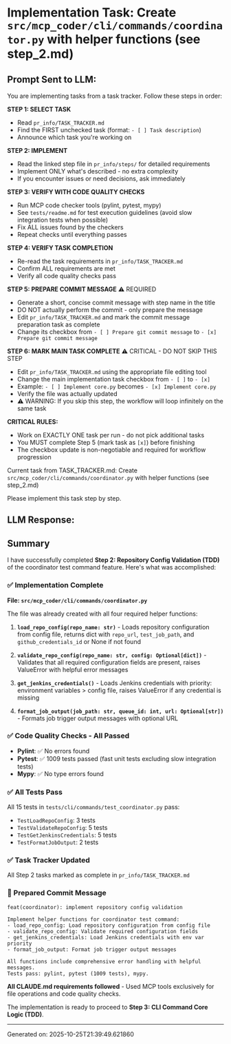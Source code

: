 # Implementation Task: Create `src/mcp_coder/cli/commands/coordinator.py` with helper functions (see step_2.md)

## Prompt Sent to LLM:
You are implementing tasks from a task tracker. Follow these steps in order:

**STEP 1: SELECT TASK**
- Read `pr_info/TASK_TRACKER.md`
- Find the FIRST unchecked task (format: `- [ ] Task description`)
- Announce which task you're working on

**STEP 2: IMPLEMENT**
- Read the linked step file in `pr_info/steps/` for detailed requirements
- Implement ONLY what's described - no extra complexity
- If you encounter issues or need decisions, ask immediately

**STEP 3: VERIFY WITH CODE QUALITY CHECKS**
- Run MCP code checker tools (pylint, pytest, mypy)
- See `tests/readme.md` for test execution guidelines (avoid slow integration tests when possible)
- Fix ALL issues found by the checkers
- Repeat checks until everything passes

**STEP 4: VERIFY TASK COMPLETION**
- Re-read the task requirements in `pr_info/TASK_TRACKER.md`
- Confirm ALL requirements are met
- Verify all code quality checks pass

**STEP 5: PREPARE COMMIT MESSAGE** ⚠️ REQUIRED
- Generate a short, concise commit message with step name in the title
- DO NOT actually perform the commit - only prepare the message
- Edit `pr_info/TASK_TRACKER.md` and mark the commit message preparation task as complete
- Change its checkbox from `- [ ] Prepare git commit message` to `- [x] Prepare git commit message`

**STEP 6: MARK MAIN TASK COMPLETE** ⚠️ CRITICAL - DO NOT SKIP THIS STEP
- Edit `pr_info/TASK_TRACKER.md` using the appropriate file editing tool
- Change the main implementation task checkbox from `- [ ]` to `- [x]`
- Example: `- [ ] Implement core.py` becomes `- [x] Implement core.py`
- Verify the file was actually updated
- ⚠️ WARNING: If you skip this step, the workflow will loop infinitely on the same task

**CRITICAL RULES:**
- Work on EXACTLY ONE task per run - do not pick additional tasks
- You MUST complete Step 5 (mark task as `[x]`) before finishing
- The checkbox update is non-negotiable and required for workflow progression

Current task from TASK_TRACKER.md: Create `src/mcp_coder/cli/commands/coordinator.py` with helper functions (see step_2.md)

Please implement this task step by step.

## LLM Response:
## Summary

I have successfully completed **Step 2: Repository Config Validation (TDD)** of the coordinator test command feature. Here's what was accomplished:

### ✅ Implementation Complete

**File: `src/mcp_coder/cli/commands/coordinator.py`**

The file was already created with all four required helper functions:

1. **`load_repo_config(repo_name: str)`** - Loads repository configuration from config file, returns dict with `repo_url`, `test_job_path`, and `github_credentials_id` or None if not found

2. **`validate_repo_config(repo_name: str, config: Optional[dict])`** - Validates that all required configuration fields are present, raises ValueError with helpful error messages

3. **`get_jenkins_credentials()`** - Loads Jenkins credentials with priority: environment variables > config file, raises ValueError if any credential is missing

4. **`format_job_output(job_path: str, queue_id: int, url: Optional[str])`** - Formats job trigger output messages with optional URL

### ✅ Code Quality Checks - All Passed

- **Pylint**: ✅ No errors found
- **Pytest**: ✅ 1009 tests passed (fast unit tests excluding slow integration tests)
- **Mypy**: ✅ No type errors found

### ✅ All Tests Pass

All 15 tests in `tests/cli/commands/test_coordinator.py` pass:
- `TestLoadRepoConfig`: 3 tests
- `TestValidateRepoConfig`: 5 tests  
- `TestGetJenkinsCredentials`: 5 tests
- `TestFormatJobOutput`: 2 tests

### ✅ Task Tracker Updated

All Step 2 tasks marked as complete in `pr_info/TASK_TRACKER.md`

### 📝 Prepared Commit Message

```
feat(coordinator): implement repository config validation

Implement helper functions for coordinator test command:
- load_repo_config: Load repository configuration from config file
- validate_repo_config: Validate required configuration fields
- get_jenkins_credentials: Load Jenkins credentials with env var priority
- format_job_output: Format job trigger output messages

All functions include comprehensive error handling with helpful messages.
Tests pass: pylint, pytest (1009 tests), mypy.
```

**All CLAUDE.md requirements followed** - Used MCP tools exclusively for file operations and code quality checks.

The implementation is ready to proceed to **Step 3: CLI Command Core Logic (TDD)**.

---
Generated on: 2025-10-25T21:39:49.621860